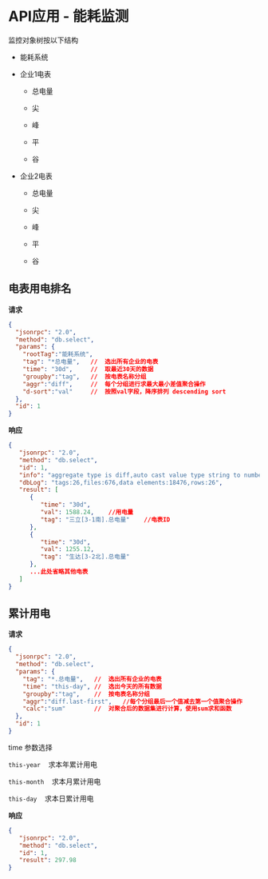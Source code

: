 # API应用 - 能耗监测

监控对象树按以下结构

*  能耗系统
  
  * 企业1电表
    
    * 总电量
    
    * 尖
    
    * 峰
    
    * 平
    
    * 谷
  
  * 企业2电表
    
    - 总电量
    
    - 尖
    
    - 峰
    
    - 平
    
    - 谷

## 电表用电排名

**请求**

```json
{
  "jsonrpc": "2.0",
  "method": "db.select",
  "params": {
    "rootTag":"能耗系统",
    "tag": "*总电量",   //  选出所有企业的电表
    "time": "30d",     //  取最近30天的数据
    "groupby":"tag",   //  按电表名称分组
    "aggr":"diff",     //  每个分组进行求最大最小差值聚合操作
    "d-sort":"val"     //  按照val字段，降序排列 descending sort
  },
  "id": 1
}

```

**响应**

```json
{
   "jsonrpc": "2.0",
   "method": "db.select",
   "id": 1,
   "info": "aggregate type is diff,auto cast value type string to number",
   "dbLog": "tags:26,files:676,data elements:18476,rows:26",
   "result": [
      {
         "time": "30d",
         "val": 1588.24,    //用电量
         "tag": "三立[3-1南].总电量"    //电表ID 
      },
      {
         "time": "30d",
         "val": 1255.12,
         "tag": "生达[3-2北].总电量"
      },
      ...此处省略其他电表
   ]
}
```

## 累计用电

**请求**

```json
{
  "jsonrpc": "2.0",
  "method": "db.select",
  "params": {
    "tag": "*.总电量",   //  选出所有企业的电表
    "time": "this-day", //  选出今天的所有数据
    "groupby":"tag",    //  按电表名称分组
    "aggr":"diff.last-first",   //每个分组最后一个值减去第一个值聚合操作
    "calc":"sum"        //  对聚合后的数据集进行计算，使用sum求和函数
  },
  "id": 1
}
```

time 参数选择

 `this-year`    求本年累计用电

`this-month`    求本月累计用电

`this-day`    求本日累计用电

**响应**

```json
{
   "jsonrpc": "2.0",
   "method": "db.select",
   "id": 1,
   "result": 297.98
}
```
